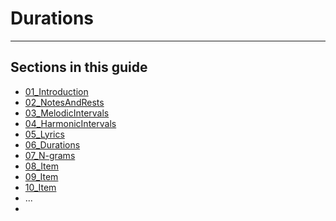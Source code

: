 # Durations

-----

## Sections in this guide
  * [01_Introduction](sections/01_Introduction.md)
  * [02_NotesAndRests](sections/02_NotesAndRests.md)
  * [03_MelodicIntervals](sections/03_MelodicIntervals.md)
  * [04_HarmonicIntervals](sections/04_HarmonicIntervals.md)
  * [05_Lyrics](sections/05_Lyrics.md)
  * [06_Durations](sections/06_Durations.md)
  * [07_N-grams](sections/07_N-grams.md)
  * [08_Item](link.to.item)
  * [09_Item](link.to.item)
  * [10_Item](link.to.item)
  * ...
  * 
